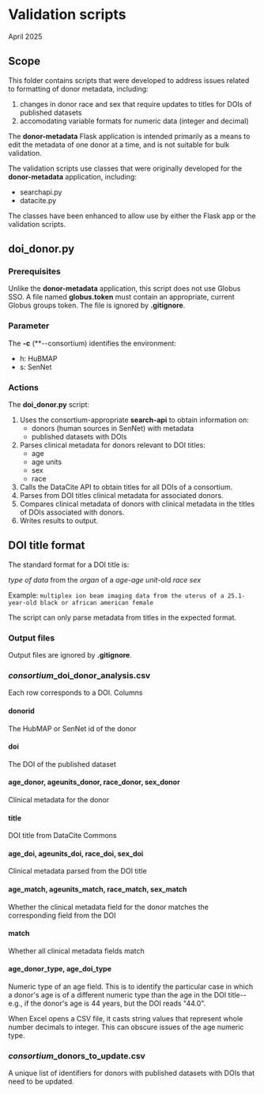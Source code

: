 # Validation scripts
April 2025 

## Scope
This folder contains scripts that were developed to address 
issues related to formatting of donor metadata, including:

1. changes in donor race and sex that require updates to titles for DOIs of published datasets
2. accomodating variable formats for numeric data (integer and decimal)

The **donor-metadata** Flask application is intended primarily as a means to edit the metadata of 
one donor at a time, and is not suitable for bulk validation.

The validation scripts use classes that were originally developed for the
**donor-metadata** application, including:
- searchapi.py
- datacite.py

The classes have been enhanced to allow use by either the Flask app or the validation scripts.

## doi_donor.py
### Prerequisites
Unlike the **donor-metadata** application, this script does not use Globus SSO.
A file named **globus.token** must contain an appropriate, current Globus groups token.
The file is ignored by **.gitignore**.

### Parameter
The **-c** (**--consortium) identifies the environment:
- h: HuBMAP
- s: SenNet

### Actions
The **doi_donor.py** script:
1. Uses the consortium-appropriate **search-api** to obtain information on:
   - donors (human sources in SenNet) with metadata
   - published datasets with DOIs
2. Parses clinical metadata for donors relevant to DOI titles:
   - age
   - age units
   - sex
   - race
3. Calls the DataCite API to obtain titles for all DOIs of a consortium.
4. Parses from DOI titles clinical metadata for associated donors. 
5. Compares clinical metadata of donors with clinical metadata in the titles of DOIs associated with donors.
6. Writes results to output.

## DOI title format
The standard format for a DOI title is:

*type of data* from the *organ* of a *age*-*age unit*-old *race* *sex*

Example:
`multiplex ion beam imaging data from the uterus of a 25.1-year-old black or african american female`

The script can only parse metadata from titles in the expected format.

### Output files
Output files are ignored by **.gitignore**.

### *consortium*_doi_donor_analysis.csv
Each row corresponds to a DOI.
Columns

#### donorid
The HubMAP or SenNet id of the donor
#### doi
The DOI of the published dataset
#### age_donor, ageunits_donor, race_donor, sex_donor
Clinical metadata for the donor
#### title
DOI title from DataCite Commons
#### age_doi, ageunits_doi, race_doi, sex_doi
Clinical metadata parsed from the DOI title
#### age_match, ageunits_match, race_match, sex_match
Whether the clinical metadata field for the donor matches the corresponding field from the DOI
#### match
Whether all clinical metadata fields match
#### age_donor_type, age_doi_type
Numeric type of an age field. This is to identify the particular case in which a donor's age is of a different numeric type 
than the age in the DOI title--e.g., if the donor's age is 44 years, but
the DOI reads "44.0". 

When Excel opens a CSV file, it casts string values that represent whole number decimals to integer. 
This can obscure issues of the age numeric type.

### *consortium*_donors_to_update.csv
A unique list of identifiers for donors with published datasets
with DOIs that need to be updated.